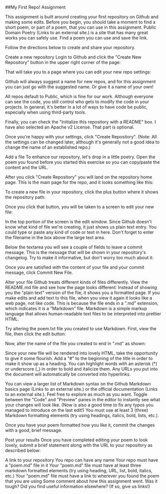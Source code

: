 ##My First Repo! Assignment 


This assignment is built around creating your first repository on Github and making some edits. Before you begin, you should take a moment to find a short poem, or part of a poem, that you can use in this assignment. Public Domain Poetry (Links to an external site.) is a site that has many great works you can safely use. Find a poem you can use and save the link.

Follow the directions below to create and share your repository.

Create a new repository
Login to Github and click the "Create New Repository" button in the upper right corner of the page:



 That will take you to a page where you can edit your new repo settings:



 

Github will always suggest a name for new repos, and for this assignment you can just go with the suggested name. Or give it a name of your own!

All repos default to Public, which is fine for our work. Although everyone can see the code, you still control who gets to modify the code in your projects. In general, it's better in a lot of ways to have code be public, especially when using third-party tools.

Finally, you can check the "Initialize this repository with a README" box. I have also selected an Apache v2 License. That part is optional.

Once you're happy with your settings, click "Create Repository". (Note: All the settings can be changed later, although it's generally not a good idea to change the name of an established repo.)

Add a file 
To enhance our repository, let's drop in a little poetry. Open the poem you found before you started this exercise so you can copy/paste the content and the URL.

After you click "Create Repository" you will land on the repository home page. This is the main page for the repo, and it looks something like this:



 To create a new file in your repository, click the plus button where it shows the repository path:

 

 

Once you click that button, you will be taken to a screen to edit your new file:

 In the top portion of the screen is the edit window. Since Github doesn't know what kind of file we're creating, it just shows us plain text entry. You could type or paste any kind of code or text in here. Don't forget to enter the filename in the box above the large text area.

Below the textarea you will see a couple of fields to leave a commit message. This is the message that will be shown in your repository's changelog. Try to make it informative, but don't worry too much about it:



Once you are satisfied with the content of your file and your commit message, click Commit New File. 

Alter your file
Github treats different kinds of files differently. View the README.md file and see how the page looks different: Instead of showing you the "plain text" version of the file, it shows you a formatted page. If you make edits and add text to this file, when you view it again it looks like a web page, not like code. This is because the file ends in a ".md" extension, which indicates it is a "Markdown" file. Markdown is a simple markup language that allows human-readable text files to be interpreted into prettier HTML.

Try altering the poem.txt file you created to use Markdown. First, view the file, then click the edit button:



Now, alter the name of the file you created to end in ".md" as shown:



Since your new file will be rendered into lovely HTML, take the opportunity to give it some flourish. Add a "#" to the beginning of the title in order to make it show up as a heading. You can highlight words with an asterisk (*) or underscore (_) in order to bold and italicize them. Any URLs you put into the document will automatically be converted into hyperlinks.

You can view a larger list of Markdown syntax on the Github Markdown basics page (Links to an external site.) or the official documentation (Links to an external site.). Feel free to explore as much as you want. Toggle between the "Code" and "Preview" panes in the editor to instantly see what your changes will look like. (Now is also a good time to fix any typos you managed to introduce on the last edit!) You must use at least 3 (three) Markdown formatting elements (try using headings, italics, bold, lists, etc.).



Once you have your poem formatted how you like it, commit the changes with a good, brief message. 

Post your results
Once you have completed editing your poem to look lovely, submit a brief statement along with the URL to your repository as described below:

A link to your repository
You repo can have any name
Your repo must have a "poem.md" file in it
Your "poem.md" file must have at least three markdown formatted elements (try using heading, URL, list, bold, italics, etc.)
Your "poem.md" file must have a link to wherever you found the poem that you are using
Some comment about how this assignment went. Was it tough? Did you find useful information elsewhere? (If so, give us links!)
